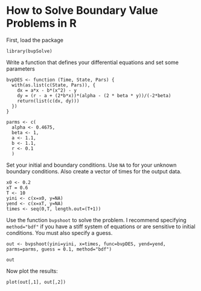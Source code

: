 How to Solve Boundary Value Problems in R
=========================================

First, load the package

```{r message=FALSE}
library(bvpSolve)
```


Write a function that defines your differential equations and set some parameters
```{r }
bvpDES <- function (Time, State, Pars) {
  with(as.list(c(State, Pars)), {
    dx = a*x - b*(x^2) - y
    dy = (r - a + (2*b*x))*(alpha - (2 * beta * y))/(-2*beta)
    return(list(c(dx, dy)))
  })
}

parms <- c(                 
  alpha <- 0.4675,
  beta <- 1,
  a <- 1.1,
  b <- 1.1,
  r <- 0.1
  )
```

Set your initial and boundary conditions.  Use `NA` to for your unknown boundary conditions.  Also create a vector of times for the output data.

```{r }
x0 <- 0.2
xT = 0.6
T <- 10                     
yini <- c(x=x0, y=NA)       
yend <- c(x=xT, y=NA)              
times <- seq(0,T, length.out=(T+1))
```

Use the function `bvpshoot` to solve the problem.  I recommend specifying `method="bdf"` if you have a stiff system of equations or are sensitive to initial conditions.  You must also specify a guess.

```{r }
out <- bvpshoot(yini=yini, x=times, func=bvpDES, yend=yend, parms=parms, guess = 0.1, method="bdf")

out
```

Now plot the results:

```{r }
plot(out[,1], out[,2])
```